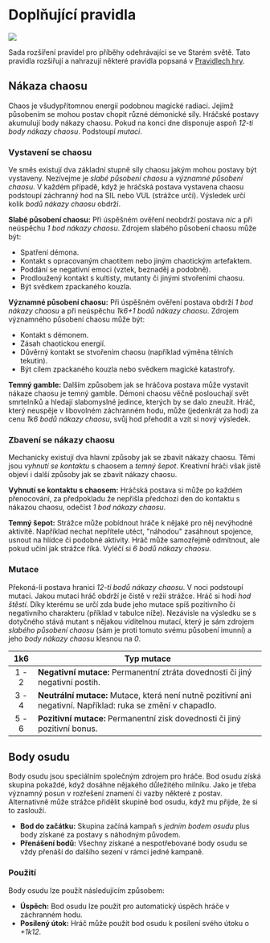 # Doplňující pravidla

<img src="/assets/chaos.webp"/>

Sada rozšíření pravidel pro příběhy odehrávající se ve Starém světě. Tato pravidla rozšiřují a nahrazují některé pravidla popsaná v [Pravidlech hry](/Zakladni_pravidla/).

## Nákaza chaosu

Chaos je všudypřítomnou energií podobnou magické radiaci. Jejímž působením se mohou postav chopit různé démonické síly. Hráčské postavy akumulují body nákazy chaosu. Pokud na konci dne disponuje aspoň *12-ti body nákazy chaosu*. Podstoupí *mutaci*.

### Vystavení se chaosu

Ve směs existují dva základní stupně síly chaosu jakým mohou postavy být vystaveny. Nezívejme je *slabé působení chaosu* a *významné působení chaosu*. V každém případě, když je hráčská postava vystavena chaosu podstoupí záchranný hod na SIL nebo VUL (strážce určí). Výsledek určí kolik *bodů nákazy chaosu* obdrží.

**Slabé působení chaosu:** Při úspěšném ověření neobdrží postava *nic* a při neúspěchu *1 bod nákazy chaosu*. Zdrojem slabého působení chaosu může být:

- Spatření démona.
- Kontakt s opracovaným chaotitem nebo jiným chaotickým artefaktem.
- Poddání se negativní emoci (vztek, beznaděj a podobně).
- Prodloužený kontakt s kultisty, mutanty či jinými stvořeními chaosu.
- Být svědkem zpackaného kouzla.

**Významné působení chaosu:** Při úspěšném ověření postava obdrží *1 bod nákazy chaosu* a při neúspěchu *1k6+1 bodů nákazy chaosu*. Zdrojem významného působení chaosu může být:

- Kontakt s démonem.
- Zásah chaotickou energií.
- Důvěrný kontakt se stvořením chaosu (například výměna tělních tekutin).
- Být cílem zpackaného kouzla nebo svědkem magické katastrofy.  

**Temný gamble:** Dalším způsobem jak se hráčova postava může vystavit nákaze chaosu je temný gamble. Démoni chaosu věčně poslouchají svět smrtelníků a hledají slabomyslné jedince, kterých by se dalo zneužít. Hráč, který neuspěje v libovolném záchranném hodu, může (jedenkrát za hod) za cenu *1k6 bodů nákazy chaosu*, svůj hod přehodit a vzít si nový výsledek. 

### Zbavení se nákazy chaosu

Mechanicky existují dva hlavní způsoby jak se zbavit nákazy chaosu. Těmi jsou *vyhnutí se kontaktu* s chaosem a *temný šepot*. Kreativní hráči však jistě objeví i další způsoby jak se zbavit nákazy chaosu.

**Vyhnutí se kontaktu s chaosem:** Hráčská postava si může po každém přenocování, za předpokladu že nepřišla předchozí den do kontaktu s nákazou chaosu, odečíst *1 bod nákazy chaosu*.

**Temný šepot:** Strážce může pobídnout hráče k nějaké pro něj nevýhodné aktivitě. Například nechat nepřítele utéct, "náhodou" zasáhnout spojence, usnout na hlídce či podobné aktivity. Hráč může samozřejmě odmítnout, ale pokud učiní jak strážce říká. Vyléčí si *6 bodů nákazy chaosu*.

### Mutace

Překoná-li postava hranici *12-ti bodů nákazy chaosu*. V noci podstoupí mutaci. Jakou mutaci hráč obdrží je čistě v režii strážce. Hráč si hodí *hod štěstí*. Díky kterému se určí zda bude jeho mutace spíš pozitivního či negativního charakteru (příklad v tabulce níže). Nezávisle na výsledku se s dotyčného stává mutant s nějakou viditelnou mutací, který je sám zdrojem *slabého působení chaosu* (sám je proti tomuto svému působení imunní) a jeho *body nákazy chaosu* klesnou na *0*.

|  1k6  | Typ mutace                                                   |
| :---: | ------------------------------------------------------------ |
| 1 - 2 | **Negativní mutace:** Permanentní ztráta dovednosti či jiný negativní postih. |
| 3 - 4 | **Neutrální mutace:** Mutace, která není nutně pozitivní ani negativní. Například: ruka se změní v chapadlo. |
| 5 - 6 | **Pozitivní mutace:** Permanentní zisk dovednosti či jiný pozitivní bonus. |

## Body osudu

Body osudu jsou speciálním společným zdrojem pro hráče. Bod osudu získá skupina pokaždé, když dosáhne nějakého důležitého milníku. Jako je třeba významný posun v rozřešení znamení či vazby některé z postav. Alternativně může strážce přidělit skupině bod osudu, když mu přijde, že si to zaslouží.

- **Bod do začátku:** Skupina začíná kampaň s *jedním bodem osudu* plus body získané za postavy s náhodným původem.
- **Přenášení bodů:** Všechny získané a nespotřebované body osudu se vždy přenáší do dalšího sezení v rámci jedné kampaně.

### Použití

Body osudu lze použít následujícím způsobem:

- **Úspěch:** Bod osudu lze použít pro automatický úspěch hráče v záchranném hodu.
- **Posílený útok:** Hráč může použít bod osudu k posílení svého útoku o *+1k12*.
